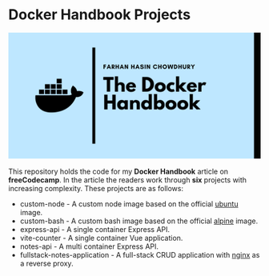 # Docker Handbook Projects

![...](./docker-handbook-github.png)

This repository holds the code for my __Docker Handbook__ article on __freeCodecamp__. In the article the readers work through __six__ projects with increasing complexity. These projects are as follows:

- custom-node - A custom node image based on the official [ubuntu](https://hub.docker.com/_/ubuntu/) image.
- custom-bash - A custom bash image based on the official [alpine](https://hub.docker.com/_/alpine/) image.
- express-api - A single container Express API.
- vite-counter - A single container Vue application.
- notes-api - A multi container Express API.
- fullstack-notes-application - A full-stack CRUD application with [nginx](https://hub.docker.com/_/nginx/) as a reverse proxy.
